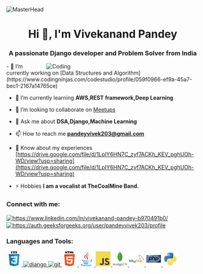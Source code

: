 ![MasterHead](https://rishavanand.github.io/static/images/greetings.gif)<h1 align="center" height="10">Hi 👋, I'm Vivekanand Pandey</h1>
<h3 align="center">A passionate Django developer and Problem Solver from India</h3>
<img align="right" alt="Coding" width="400" src="https://encrypted-tbn0.gstatic.com/images?q=tbn:ANd9GcTENqHmmRXf4eKZsLmSx2E-4odiXy5fLxiLfw&usqp=CAU">
- 🔭 I’m currently working on [Data Structures and Algorithm](https://www.codingninjas.com/codestudio/profile/059f0966-ef9a-45a7-bec1-2167a14765ce)

- 🌱 I’m currently learning **AWS,REST framework,Deep Learning**

- 👯 I’m looking to collaborate on [Meetups](https://github.com/vivekanand321/Meetups)

- 💬 Ask me about **DSA,Django,Machine Learning**

- 📫 How to reach me **pandeyvivek203@gmail.com**

- 📄 Know about my experiences [https://drive.google.com/file/d/1LpIY6HN7C_zyf7ACKh_KEV_pghUOh-WD/view?usp=sharing](https://drive.google.com/file/d/1LpIY6HN7C_zyf7ACKh_KEV_pghUOh-WD/view?usp=sharing)

- ⚡ Hobbies **I am a vocalist at TheCoalMine Band.**

<h3 align="left">Connect with me:</h3>
<p align="left">
<a href="https://linkedin.com/in/https://www.linkedin.com/in/vivekanand-pandey-b970491b0/" target="blank"><img align="center" src="https://raw.githubusercontent.com/rahuldkjain/github-profile-readme-generator/master/src/images/icons/Social/linked-in-alt.svg" alt="https://www.linkedin.com/in/vivekanand-pandey-b970491b0/" height="30" width="40" /></a>
<a href="https://auth.geeksforgeeks.org/user/https://auth.geeksforgeeks.org/user/pandeyvivek203/profile" target="blank"><img align="center" src="https://raw.githubusercontent.com/rahuldkjain/github-profile-readme-generator/master/src/images/icons/Social/geeks-for-geeks.svg" alt="https://auth.geeksforgeeks.org/user/pandeyvivek203/profile" height="30" width="40" /></a>
</p>

<h3 align="left">Languages and Tools:</h3>
<p align="left"> <a href="https://www.w3schools.com/css/" target="_blank" rel="noreferrer"> <img src="https://raw.githubusercontent.com/devicons/devicon/master/icons/css3/css3-original-wordmark.svg" alt="css3" width="40" height="40"/> </a> <a href="https://www.djangoproject.com/" target="_blank" rel="noreferrer"> <img src="https://cdn.worldvectorlogo.com/logos/django.svg" alt="django" width="40" height="40"/> </a> <a href="https://git-scm.com/" target="_blank" rel="noreferrer"> <img src="https://www.vectorlogo.zone/logos/git-scm/git-scm-icon.svg" alt="git" width="40" height="40"/> </a> <a href="https://www.w3.org/html/" target="_blank" rel="noreferrer"> <img src="https://raw.githubusercontent.com/devicons/devicon/master/icons/html5/html5-original-wordmark.svg" alt="html5" width="40" height="40"/> </a> <a href="https://www.java.com" target="_blank" rel="noreferrer"> <img src="https://raw.githubusercontent.com/devicons/devicon/master/icons/java/java-original.svg" alt="java" width="40" height="40"/> </a> <a href="https://developer.mozilla.org/en-US/docs/Web/JavaScript" target="_blank" rel="noreferrer"> <img src="https://raw.githubusercontent.com/devicons/devicon/master/icons/javascript/javascript-original.svg" alt="javascript" width="40" height="40"/> </a> <a href="https://www.mongodb.com/" target="_blank" rel="noreferrer"> <img src="https://raw.githubusercontent.com/devicons/devicon/master/icons/mongodb/mongodb-original-wordmark.svg" alt="mongodb" width="40" height="40"/> </a> <a href="https://www.mysql.com/" target="_blank" rel="noreferrer"> <img src="https://raw.githubusercontent.com/devicons/devicon/master/icons/mysql/mysql-original-wordmark.svg" alt="mysql" width="40" height="40"/> </a> <a href="https://www.php.net" target="_blank" rel="noreferrer"> <img src="https://raw.githubusercontent.com/devicons/devicon/master/icons/php/php-original.svg" alt="php" width="40" height="40"/> </a> <a href="https://www.python.org" target="_blank" rel="noreferrer"> <img src="https://raw.githubusercontent.com/devicons/devicon/master/icons/python/python-original.svg" alt="python" width="40" height="40"/> </a> </p>

